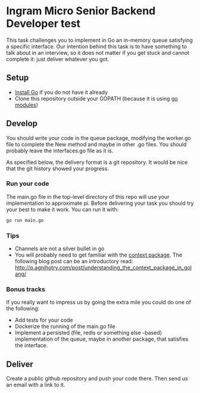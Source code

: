 # Ingram Micro Senior Backend Developer test

This task challenges you to implement in Go an in-memory queue satisfying a specific interface. Our intention behind this task is to have something to talk about in an interview, so it does not matter if you get stuck and cannot complete it: just deliver whatever you got.

## Setup

- [Install Go](https://golang.org/doc/install#install) if you do not have it already
- Clone this repository outside your GOPATH (because it is using [go modules](https://blog.golang.org/using-go-modules))

## Develop

You should write your code in the queue package, modifying the worker.go file to complete the New method and maybe in other .go files. You should probably leave the interfaces.go file as it is.

As specified below, the delivery format is a git repository. It would be nice that the git history showed your progress.

### Run your code

The main.go file in the top-level directory of this repo will use your implementation to approximate pi. Before delivering your task you should try your best to make it work. You can run it with:

```Bash
go run main.go
```

### Tips

* Channels are not a silver bullet in go
* You will probably need to get familiar with the [context package](https://golang.org/pkg/context/). The following blog post can be an introductory read: http://p.agnihotry.com/post/understanding_the_context_package_in_golang/

### Bonus tracks

If you really want to impress us by going the extra mile you could do one of the following:

- Add tests for your code
- Dockerize the running of the main.go file
- Implement a persisted (file, redis or something else -based) implementation of the queue, maybe in another package, that satisfies the interface.

## Deliver

Create a public github repository and push your code there. Then send us an email with a link to it.
